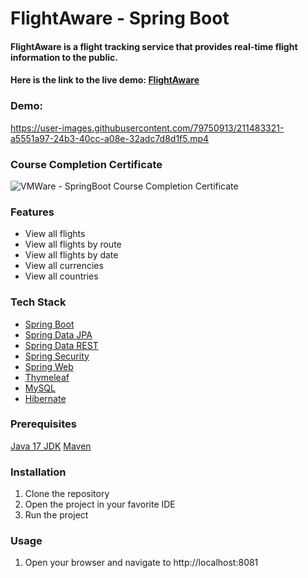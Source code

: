 # FlightAware - Spring Boot

#### FlightAware is a flight tracking service that provides real-time flight information to the public.

#### Here is the link to the live demo: [FlightAware](https://flightaware-o49p.onrender.com)

### Demo:
https://user-images.githubusercontent.com/79750913/211483321-a5551a97-24b3-40cc-a08e-32adc7d8d1f5.mp4


### Course Completion Certificate
![VMWare - SpringBoot Course Completion Certificate](https://user-images.githubusercontent.com/111498020/212554632-e4fe62e7-1002-401a-9dd6-ff4f277c41ea.png)





### Features

* View all flights
* View all flights by route
* View all flights by date
* View all currencies
* View all countries

### Tech Stack

* [Spring Boot](https://spring.io/projects/spring-boot)
* [Spring Data JPA](https://spring.io/projects/spring-data-jpa)
* [Spring Data REST](https://spring.io/projects/spring-data-rest)
* [Spring Security](https://spring.io/projects/spring-security)
* [Spring Web](https://spring.io/projects/spring-framework)
* [Thymeleaf](https://www.thymeleaf.org/)
* [MySQL](https://www.mysql.com/)
* [Hibernate](https://hibernate.org/)

### Prerequisites
[Java 17 JDK](https://www.oracle.com/java/technologies/javase-jdk17-downloads.html)
[Maven](https://maven.apache.org/download.cgi)

### Installation

1. Clone the repository
2. Open the project in your favorite IDE
3. Run the project

### Usage

1. Open your browser and navigate to http://localhost:8081






